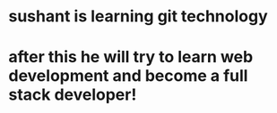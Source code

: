 # sushant is learning git technology
# after this he will try to learn web development and become a full stack developer!